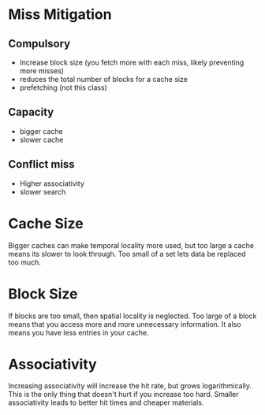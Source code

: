 # Miss Mitigation
## Compulsory
- Increase block size (you fetch more with each miss, likely preventing more misses)
- reduces the total number of blocks for a cache size
- prefetching (not this class)
## Capacity
- bigger cache
- slower cache
## Conflict miss
- Higher associativity
- slower search
# Cache Size
Bigger caches can make temporal locality more used, but too large a cache means its slower to look through. Too small of a set lets data be replaced too much.
# Block Size
If blocks are too small, then spatial locality is neglected. Too large of a block means that you access more and more unnecessary information. It also means you have less entries in your cache.
# Associativity
Increasing associativity will increase the hit rate, but grows logarithmically. This is the only thing that doesn't hurt if you increase too hard.
Smaller associativity leads to better hit times and cheaper materials.